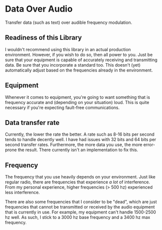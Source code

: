 # Data Over Audio
Transfer data (such as text) over audible frequency modulation.

## Readiness of this Library
I wouldn't recommend using this library in an actual production environment. However, if you wish to do so, then all
power to you. Just be sure that your equipment is capable of accurately receiving and transmitting data. Be sure that
you incorporate a standard too. This doesn't (yet) automatically adjust based on the frequencies already in the
environment.

## Equipment
Whenever it comes to equipment, you're going to want something that is frequency accurate and (depending on your
situation) loud. This is quite necessary if you're expecting fault-free communications.

## Data transfer rate
Currently, the lower the rate the better. A rate such as 8-16 bits per second tends to handle decently well. I have had
issues with 32 bits and 64 bits per second transfer rates. Furthermore, the more data you use, the more error-prone the 
result. There currently isn't an implementation to fix this.

## Frequency
The frequency that you use heavily depends on your environment. Just like regular radio, there are frequencies that
experience *a lot* of interference. From my personal experience, higher frequencies (> 500 hz) experienced less
interference.

There are also some frequencies that I consider to be "dead", which are just frequencies that cannot be transmitted or
received by the audio equipment that is currently in use. For example, my equipment can't handle 1500-2500 hz well.
As such, I stick to a 3000 hz base frequency and a 3400 hz max frequency.
